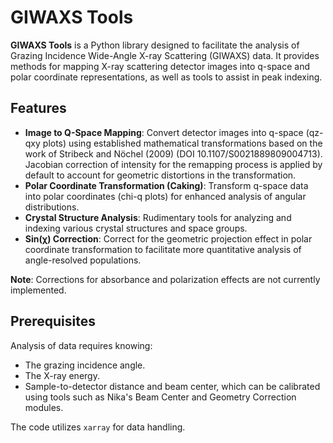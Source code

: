 # GIWAXS Tools

**GIWAXS Tools** is a Python library designed to facilitate the analysis of Grazing Incidence Wide-Angle X-ray Scattering (GIWAXS) data. It provides methods for mapping X-ray scattering detector images into q-space and polar coordinate representations, as well as tools to assist in peak indexing.

## Features

- **Image to Q-Space Mapping**: Convert detector images into q-space (qz-qxy plots) using established mathematical transformations based on the work of Stribeck and Nöchel (2009) (DOI 10.1107/S0021889809004713). Jacobian correction of intensity for the remapping process is applied by default to account for geometric distortions in the transformation.
- **Polar Coordinate Transformation (Caking)**: Transform q-space data into polar coordinates (chi-q plots) for enhanced analysis of angular distributions.
- **Crystal Structure Analysis**: Rudimentary tools for analyzing and indexing various crystal structures and space groups.
- **Sin(χ) Correction**: Correct for the geometric projection effect in polar coordinate transformation to facilitate more quantitative analysis of angle-resolved populations.

**Note**: Corrections for absorbance and polarization effects are not currently implemented.

## Prerequisites

Analysis of data requires knowing:
- The grazing incidence angle.
- The X-ray energy.
- Sample-to-detector distance and beam center, which can be calibrated using tools such as Nika's Beam Center and Geometry Correction modules.

The code utilizes `xarray` for data handling.
